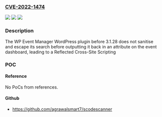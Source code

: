 ### [CVE-2022-1474](https://cve.mitre.org/cgi-bin/cvename.cgi?name=CVE-2022-1474)
![](https://img.shields.io/static/v1?label=Product&message=WP%20Event%20Manager%20%E2%80%93%20Easily%20Build%20your%20Calendar%20of%20Events!&color=blue)
![](https://img.shields.io/static/v1?label=Version&message=3.1.28%3C%203.1.28%20&color=brighgreen)
![](https://img.shields.io/static/v1?label=Vulnerability&message=CWE-79%20Cross-site%20Scripting%20(XSS)&color=brighgreen)

### Description

The WP Event Manager WordPress plugin before 3.1.28 does not sanitise and escape its search before outputting it back in an attribute on the event dashboard, leading to a Reflected Cross-Site Scripting

### POC

#### Reference
No PoCs from references.

#### Github
- https://github.com/agrawalsmart7/scodescanner

